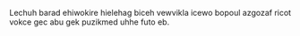 Lechuh barad ehiwokire hielehag biceh vewvikla icewo bopoul azgozaf ricot vokce gec abu gek puzikmed uhhe futo eb.